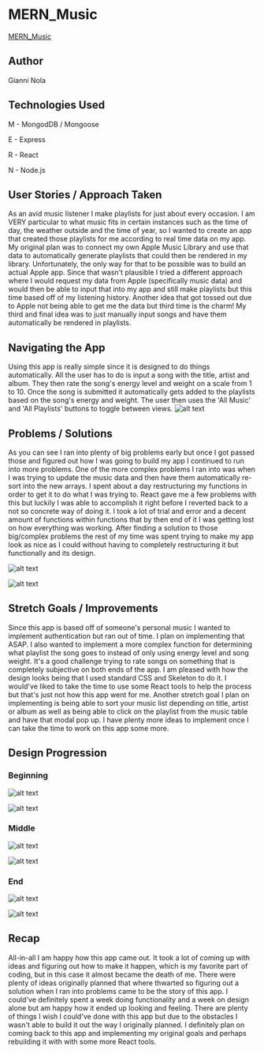 # MERN_Music
[MERN_Music](https://mern-music.herokuapp.com/)

## Author
Gianni Nola

## Technologies Used
M - MongodDB / Mongoose

E - Express

R - React

N - Node.js

## User Stories / Approach Taken
As an avid music listener I make playlists for just about every occasion. I am VERY particular to what music fits in certain instances such as the time of day, the weather outside and the time of year, so I wanted to create an app that created those playlists for me according to real time data on my app. My original plan was to connect my own Apple Music Library and use that data to automatically generate playlists that could then be rendered in my library. Unfortunately, the only way for that to be possible was to build an actual Apple app. Since that wasn't plausible I tried a different approach where I would request my data from Apple (specifically music data) and would then be able to input that into my app and still make playlists but this time based off of my listening history. Another idea that got tossed out due to Apple not being able to get me the data but third time is the charm! My third and final idea was to just manually input songs and have them automatically be rendered in playlists.

## Navigating the App
Using this app is really simple since it is designed to do things automatically. All the user has to do is input a song with the title, artist and album. They then rate the song's energy level and weight on a scale from 1 to 10. Once the song is submitted it automatically gets added to the playlists based on the song's energy and weight. The user then uses the 'All Music' and 'All Playlists' buttons to toggle between views.
![alt text](https://github.com/Gnola/MERN_Music/blob/master/imgs/Form.png "Form")

## Problems / Solutions
As you can see I ran into plenty of big problems early but once I got passed those and figured out how I was going to build my app I continued to run into more problems. One of the more complex problems I ran into was when I was trying to update the music data and then have them automatically re-sort into the new arrays. I spent about a day restructuring my functions in order to get it to do what I was trying to. React gave me a few problems with this but luckily I was able to accomplish it right before I reverted back to a not so concrete way of doing it. I took a lot of trial and error and a decent amount of functions within functions that by then end of it I was getting lost on how everything was working. After finding a solution to those big/complex problems the rest of my time was spent trying to make my app look as nice as I could without having to completely restructuring it but functionally and its design.

![alt text](https://github.com/Gnola/MERN_Music/blob/master/imgs/CheckCategories.png "Sorting Function")

![alt text](https://github.com/Gnola/MERN_Music/blob/master/imgs/CheckNew.png "Updating Data on Create and Update")

## Stretch Goals / Improvements
Since this app is based off of someone's personal music I wanted to implement authentication but ran out of time. I plan on implementing that ASAP. I also wanted to implement a more complex function for determining what playlist the song goes to instead of only using energy level and song weight. It's a good challenge trying to rate songs on something that is completely subjective on both ends of the app. I am pleased with how the design looks being that I used standard CSS and Skeleton to do it. I would've liked to take the time to use some React tools to help the process but that's just not how this app went for me. Another stretch goal I plan on implementing is being able to sort your music list depending on title, artist or album as well as being able to click on the playlist from the music table and have that modal pop up. I have plenty more ideas to implement once I can take the time to work on this app some more.

## Design Progression

### Beginning
![alt text](https://github.com/Gnola/MERN_Music/blob/master/imgs/Songs1.11.35%20AM.png "Songs1")

![alt text](https://github.com/Gnola/MERN_Music/blob/master/imgs/Playlists1.27.07%20PM.png "Playlists1")

### Middle
![alt text](https://github.com/Gnola/MERN_Music/blob/master/imgs/Songs2.11.00%20PM.png "Songs2")

![alt text](https://github.com/Gnola/MERN_Music/blob/master/imgs/Playlists2.11.08%20PM.png "Playlists2")

### End
![alt text](https://github.com/Gnola/MERN_Music/blob/master/imgs/Songs5.png "Songs3")

![alt text](https://github.com/Gnola/MERN_Music/blob/master/imgs/Playlists5.png "Playlists2")

## Recap
All-in-all I am happy how this app came out. It took a lot of coming up with ideas and figuring out how to make it happen, which is my favorite part of coding, but in this case it almost became the death of me. There were plenty of ideas originally planned that where thwarted so figuring out a solution when I ran into problems came to be the story of this app. I could've definitely spent a week doing functionality and a week on design alone but am happy how it ended up looking and feeling. There are plenty of things I wish I could've done with this app but due to the obstacles I wasn't able to build it out the way I originally planned. I definitely plan on coming back to this app and implementing my original goals and perhaps rebuilding it with with some more React tools.
